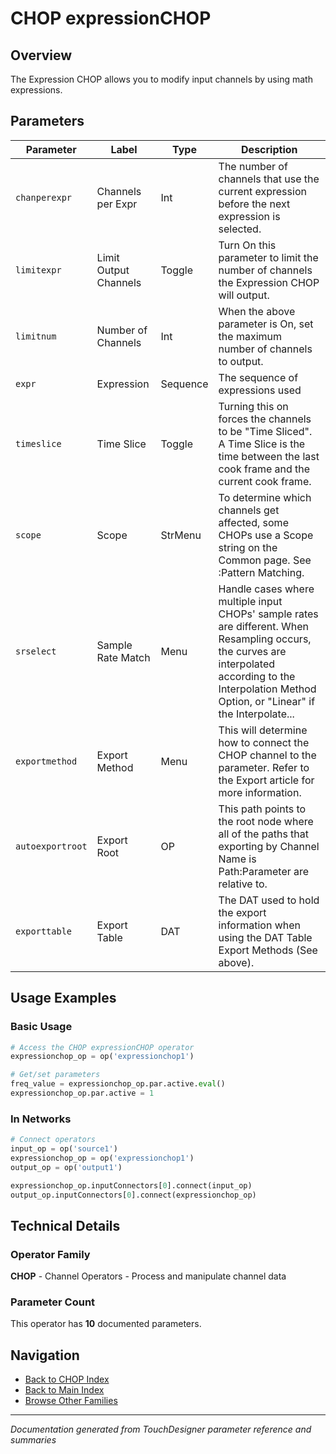 # CHOP expressionCHOP

## Overview

The Expression CHOP allows you to modify input channels by using math expressions.

## Parameters

| Parameter | Label | Type | Description |
|-----------|-------|------|-------------|
| `chanperexpr` | Channels per Expr | Int | The number of channels that use the current expression before the next expression is selected. |
| `limitexpr` | Limit Output Channels | Toggle | Turn On this parameter to limit the number of channels the Expression CHOP will output. |
| `limitnum` | Number of Channels | Int | When the above parameter is On, set the maximum number of channels to output. |
| `expr` | Expression | Sequence | The sequence of expressions used |
| `timeslice` | Time Slice | Toggle | Turning this on forces the channels to be "Time Sliced".  A Time Slice is the time between the last cook frame and the current cook frame. |
| `scope` | Scope | StrMenu | To determine which channels get affected, some CHOPs use a Scope string on the Common page. See :Pattern Matching. |
| `srselect` | Sample Rate Match | Menu | Handle cases where multiple input CHOPs' sample rates are different. When Resampling occurs, the curves are interpolated according to the Interpolation Method Option, or "Linear" if the Interpolate... |
| `exportmethod` | Export Method | Menu | This will determine how to connect the CHOP channel to the parameter. Refer to the Export article for more information. |
| `autoexportroot` | Export Root | OP | This path points to the root node where all of the paths that exporting by Channel Name is Path:Parameter are relative to. |
| `exporttable` | Export Table | DAT | The DAT used to hold the export information when using the DAT Table Export Methods (See above). |

## Usage Examples

### Basic Usage

```python
# Access the CHOP expressionCHOP operator
expressionchop_op = op('expressionchop1')

# Get/set parameters
freq_value = expressionchop_op.par.active.eval()
expressionchop_op.par.active = 1
```

### In Networks

```python
# Connect operators
input_op = op('source1')
expressionchop_op = op('expressionchop1')
output_op = op('output1')

expressionchop_op.inputConnectors[0].connect(input_op)
output_op.inputConnectors[0].connect(expressionchop_op)
```

## Technical Details

### Operator Family

**CHOP** - Channel Operators - Process and manipulate channel data

### Parameter Count

This operator has **10** documented parameters.

## Navigation

- [Back to CHOP Index](../CHOP/CHOP_INDEX.md)
- [Back to Main Index](../OPERATORS_INDEX.md)
- [Browse Other Families](../OPERATORS_INDEX.md#quick-navigation)

---
*Documentation generated from TouchDesigner parameter reference and summaries*
